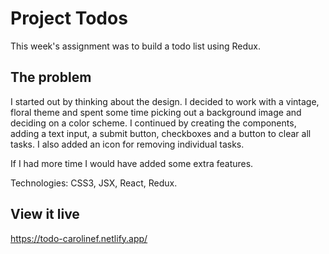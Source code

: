 # Project Todos

This week's assignment was to build a todo list using Redux.

## The problem

I started out by thinking about the design. I decided to work with a vintage, floral theme and spent some time picking out a background image and deciding on a color scheme. I continued by creating the components, adding a text input, a submit button, checkboxes and a button to clear all tasks. I also added an icon for removing individual tasks.

If I had more time I would have added some extra features.

Technologies: CSS3, JSX, React, Redux.

## View it live

https://todo-carolinef.netlify.app/
